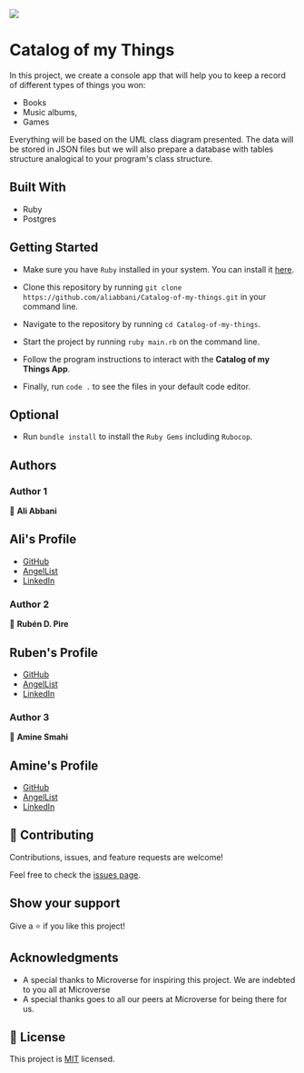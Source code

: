 ![](https://img.shields.io/badge/Microverse-blueviolet)

# Catalog of my Things

In this project, we create a console app that will help you to keep a record of different types of things you won: 
- Books 
- Music albums, 
- Games

Everything will be based on the UML class diagram presented. The data will be stored in JSON files but we will also prepare a database with tables structure analogical to your program's class structure.

## Built With

- Ruby
- Postgres

## Getting Started

- Make sure you have `Ruby` installed in your system. You can install it [here](https://www.ruby-lang.org/en/documentation/installation/
).

- Clone this repository by running `git clone https://github.com/aliabbani/Catalog-of-my-things.git` in your command line.

- Navigate to the repository by running `cd Catalog-of-my-things`.

- Start the project by running `ruby main.rb` on the command line.

- Follow the program instructions to interact with the **Catalog of my Things App**.

- Finally, run `code .` to see the files in your default code editor.

## Optional

- Run `bundle install` to install the `Ruby Gems` including `Rubocop`.

## Authors

### Author 1
👤 **Ali Abbani**
## Ali's Profile
- [GitHub](https://github.com/aliabbani)
- [AngelList](https://angel.co/u/ali-abbani)
- [LinkedIn](https://www.linkedin.com/in/ali-abbani-8b6246150/)

### Author 2
👤 **Rubén D. Pire**
## Ruben's Profile
- [GitHub](https://github.com/rpire)
- [AngelList](https://angel.co/u/ruben-pire)
- [LinkedIn](https://www.linkedin.com/in/ruben-d-pire/)

### Author 3
👤 **Amine Smahi**
## Amine's Profile
- [GitHub](https://github.com/medaminedev66)
- [AngelList](https://angel.co/u/md-amine-smahi)
- [LinkedIn](https://www.linkedin.com/in/md-amine-smahi/)

## 🤝 Contributing

Contributions, issues, and feature requests are welcome!

Feel free to check the [issues page](https://github.com/aliabbani/Catalog-of-my-things/issues).

## Show your support

Give a ⭐️ if you like this project!

## Acknowledgments

- A special thanks to Microverse for inspiring this project. We are indebted to you all at Microverse
- A special thanks goes to all our peers at Microverse for being there for us.

## 📝 License

This project is [MIT](./MIT.md) licensed.
